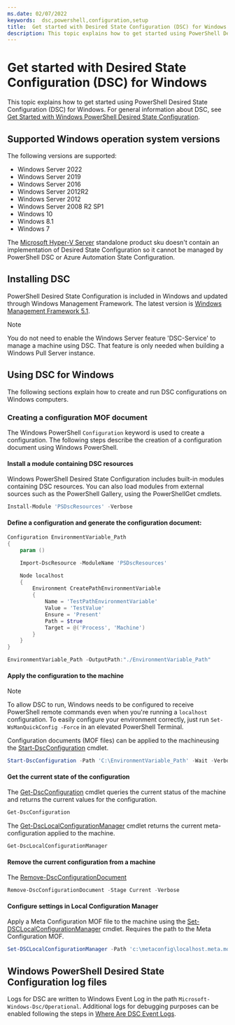 ```yaml
---
ms.date: 02/07/2022
keywords:  dsc,powershell,configuration,setup
title:  Get started with Desired State Configuration (DSC) for Windows
description: This topic explains how to get started using PowerShell Desired State Configuration (DSC) for Windows.
---
```


# Get started with Desired State Configuration (DSC) for Windows

This topic explains how to get started using PowerShell Desired State Configuration (DSC) for
Windows. For general information about DSC, see
[Get Started with Windows PowerShell Desired State Configuration](../overview.md).

## Supported Windows operation system versions

The following versions are supported:

- Windows Server 2022
- Windows Server 2019
- Windows Server 2016
- Windows Server 2012R2
- Windows Server 2012
- Windows Server 2008 R2 SP1
- Windows 10
- Windows 8.1
- Windows 7

The [Microsoft Hyper-V Server](/windows-server/virtualization/hyper-v/hyper-v-server-2016)
standalone product sku doesn't contain an implementation of Desired State Configuration
so it cannot be managed by PowerShell DSC or Azure Automation State Configuration.

## Installing DSC

PowerShell Desired State Configuration is included in Windows and updated through Windows Management
Framework. The latest version is
[Windows Management Framework 5.1](https://www.microsoft.com/download/details.aspx?id=54616).

> [!NOTE]
> You do not need to enable the Windows Server feature 'DSC-Service' to manage a machine using DSC.
> That feature is only needed when building a Windows Pull Server instance.

## Using DSC for Windows

The following sections explain how to create and run DSC configurations on Windows computers.

### Creating a configuration MOF document

The Windows PowerShell `Configuration` keyword is used to create a configuration.
The following steps describe the creation of a configuration document using Windows PowerShell.

#### Install a module containing DSC resources

Windows PowerShell Desired State Configuration includes built-in modules containing DSC resources.
You can also load modules from external sources such as the PowerShell Gallery, using the
PowerShellGet cmdlets.

```PowerShell
Install-Module 'PSDscResources' -Verbose
```

#### Define a configuration and generate the configuration document:

```powershell
Configuration EnvironmentVariable_Path
{
    param ()

    Import-DscResource -ModuleName 'PSDscResources'

    Node localhost
    {
        Environment CreatePathEnvironmentVariable
        {
            Name = 'TestPathEnvironmentVariable'
            Value = 'TestValue'
            Ensure = 'Present'
            Path = $true
            Target = @('Process', 'Machine')
        }
    }
}

EnvironmentVariable_Path -OutputPath:"./EnvironmentVariable_Path"
```

#### Apply the configuration to the machine

> [!NOTE]
> To allow DSC to run, Windows needs to be configured to receive PowerShell remote commands
> even when you're running a `localhost` configuration. To easily configure your environment
> correctly, just run `Set-WsManQuickConfig -Force` in an elevated PowerShell Terminal.

Configuration documents (MOF files) can be applied to the machineusing the
[Start-DscConfiguration](/powershell/module/psdesiredstateconfiguration/start-dscconfiguration)
cmdlet.

```powershell
Start-DscConfiguration -Path 'C:\EnvironmentVariable_Path' -Wait -Verbose
```

#### Get the current state of the configuration

The [Get-DscConfiguration](/powershell/module/psdesiredstateconfiguration/get-dscconfiguration)
cmdlet queries the current status of the machine and returns the current values for the
configuration.

```powershell
Get-DscConfiguration
```

The [Get-DscLocalConfigurationManager](/powershell/module/psdesiredstateconfiguration/get-dscLocalConfigurationManager)
cmdlet returns the current meta-configuration applied to the machine.

```powershell
Get-DscLocalConfigurationManager
```

#### Remove the current configuration from a machine

The [Remove-DscConfigurationDocument](/powershell/module/psdesiredstateconfiguration/remove-dscconfigurationdocument)

```powershell
Remove-DscConfigurationDocument -Stage Current -Verbose
```

#### Configure settings in Local Configuration Manager

Apply a Meta Configuration MOF file to the machine using the
[Set-DSCLocalConfigurationManager](/powershell/module/PSDesiredStateConfiguration/Set-DscLocalConfigurationManager)
cmdlet. Requires the path to the Meta Configuration MOF.

```powershell
Set-DSCLocalConfigurationManager -Path 'c:\metaconfig\localhost.meta.mof' -Verbose
```

## Windows PowerShell Desired State Configuration log files

Logs for DSC are written to Windows Event Log in the path `Microsoft-Windows-Dsc/Operational`.
Additional logs for debugging purposes can be enabled following the steps in
[Where Are DSC Event Logs](/powershell/scripting/dsc/troubleshooting/troubleshooting#where-are-dsc-event-logs).
